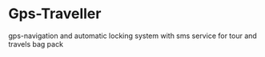 # Gps-Traveller
gps-navigation and automatic locking system with sms service for tour and travels bag pack
